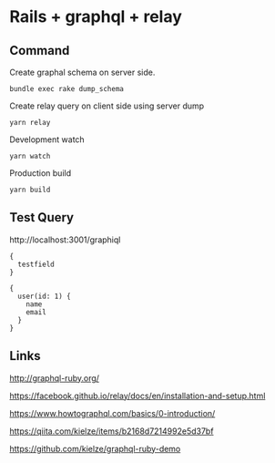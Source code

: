 # Rails + graphql + relay

## Command

Create graphal schema on server side.

`bundle exec rake dump_schema`

Create relay query on client side using server dump

`yarn relay`

Development watch

`yarn watch`

Production build

`yarn build`


## Test Query

http://localhost:3001/graphiql

```
{
  testfield
}
```


```
{
  user(id: 1) {
    name
    email
  }
}
```




## Links


http://graphql-ruby.org/

https://facebook.github.io/relay/docs/en/installation-and-setup.html

https://www.howtographql.com/basics/0-introduction/

https://qiita.com/kielze/items/b2168d7214992e5d37bf



https://github.com/kielze/graphql-ruby-demo





